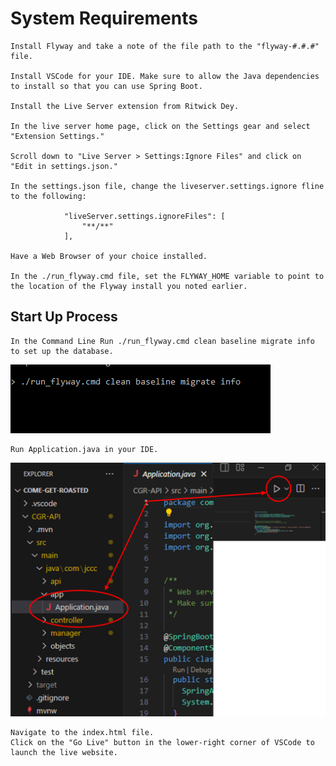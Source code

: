 # System Requirements
    Install Flyway and take a note of the file path to the "flyway-#.#.#" file.

    Install VSCode for your IDE. Make sure to allow the Java dependencies to install so that you can use Spring Boot.

    Install the Live Server extension from Ritwick Dey. 

    In the live server home page, click on the Settings gear and select "Extension Settings."

    Scroll down to "Live Server > Settings:Ignore Files" and click on "Edit in settings.json."

    In the settings.json file, change the liveserver.settings.ignore fline to the following:

                "liveServer.settings.ignoreFiles": [
                    "**/**"
                ],

    Have a Web Browser of your choice installed.

    In the ./run_flyway.cmd file, set the FLYWAY_HOME variable to point to the location of the Flyway install you noted earlier.
    
## Start Up Process
    In the Command Line Run ./run_flyway.cmd clean baseline migrate info 
    to set up the database.
  ![flyway](/CGR-ScreenShots/flyway.PNG "flyway")
  

    Run Application.java in your IDE.
![runApp](/CGR-ScreenShots/runApp.png "runApp")

    Navigate to the index.html file.
    Click on the "Go Live" button in the lower-right corner of VSCode to launch the live website.

